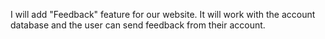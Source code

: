 I will add "Feedback" feature for our website. 
It will work with the account database and the user can send feedback from their account.